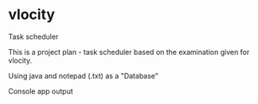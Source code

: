 # vlocity
Task scheduler

This is a project plan - task scheduler based on the examination given for vlocity.

Using java and notepad (.txt) as a "Database"

Console app output


